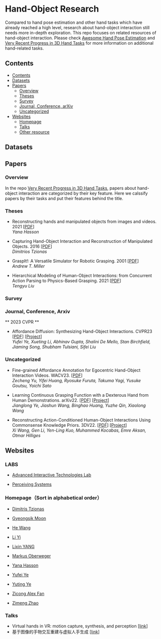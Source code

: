# Hand-Object Research

Compared to hand pose estimation and other hand tasks which have already reached a high level, research about hand-object interaction still needs more in-depth exploration. This repo focuses on related resources of hand-object interaction. Please check [Awesome Hand Pose Estimation](https://github.com/xinghaochen/awesome-hand-pose-estimation) and [Very Recent Progress in 3D Hand Tasks](https://github.com/SeanChenxy/Hand3DResearch#hand-object-interaction) for more information on additional hand-related tasks.

## Contents

  - [Contents](#contents)
  - [Datasets](#datasets)
  - [Papers](#papers)
    - [Overview](#overview)
    - [Theses](#theses)
    - [Survey](#survey)
    - [Journal, Conference, arXiv](#journal-conference-arxiv)
    - [Uncategorized](#uncategorized)
  - [Websites](#websites)
    - [Homepage](#homepages)
    - [Talks](#talks)
    - [Other resource](#other-resource)
    
 ## Datasets
 
 
 ## Papers
 
 ### Overview
 In the repo [Very Recent Progress in 3D Hand Tasks](https://github.com/SeanChenxy/Hand3DResearch#hand-object-interaction), papers about hand-object interaction are categorized by their key feature. Here we calssify papers by their tasks and put their features behind the title.  
 
 
 
 
 
 
 
 
 ### Theses
 + Reconstructing hands and manipulated objects from images and videos. 2021
   [[PDF](https://hal.science/tel-03616841/file/thesis_yana_hasson.pdf)]\
   *Yana Hasson*
   
 + Capturing Hand-Object Interaction and Reconstruction of Manipulated Objects. 2016
   [[PDF](https://ps.is.mpg.de/uploads_file/attachment/attachment/340/Thesis_FINAL_online.pdf)]\
   *Dimitrios Tzionas*
   
 + GraspIt!: A Versatile Simulator for Robotic Grasping. 2001
   [[PDF](http://www1.cs.columbia.edu/~amiller/thesis.pdf)]\
   *Andrew T. Miller*
   
 + Hierarchical Modeling of Human-Object Interactions: from Concurrent Action Parsing to Physics-Based Grasping. 2021
   [[PDF](https://scholar.google.com/scholar?q=Hierarchical+Modeling+of+Human-Object+Interactions:+from+Concurrent+Action+Parsing+to+Physics-Based+Grasping&hl=zh-CN&as_sdt=0&as_vis=1&oi=scholart)]\
   *Tengyu Liu*
   
 ### Survey
 
 ### Journal, Conference, Arxiv


 ** 2023 CVPR **
 + Affordance Diffusion: Synthesizing Hand-Object Interactions. CVPR23
   [[PDF](https://arxiv.org/pdf/2303.12538.pdf)]
   [[Project](https://judyye.github.io/affordiffusion-www/)]\
   *Yufei Ye, Xueting Li, Abhinav Gupta, Shalini De Mello, Stan Birchfield, Jiaming Song, Shubham Tulsiani, Sifei Liu*
 
 
 
 
 ### Uncategorized
 
 + Fine-grained Affordance Annotation for Egocentric Hand-Object Interaction Videos. WACV23.
   [[PDF](https://arxiv.org/pdf/2302.03292v1.pdf)]\
   *Zecheng Yu, Yifei Huang, Ryosuke Furuta, Takuma Yagi, Yusuke Goutsu, Yoichi Sato*
   
 + Learning Continuous Grasping Function with a Dexterous Hand from Human Demonstrations. arXiv22.
   [[PDF](https://arxiv.org/pdf/2207.05053.pdf)]
   [[Project](https://jianglongye.com/cgf/)]\
   *Jianglong Ye, Jiashun Wang, Binghao Huang, Yuzhe Qin, Xiaolong Wang*
   
 + Reconstructing Action-Conditioned Human-Object Interactions Using Commonsense Knowledge Priors. 3DV22.
   [[PDF](https://arxiv.org/pdf/2209.02485.pdf)]
   [[Project](https://eth-ait.github.io/rhoi/)]\
   *Xi Wang, Gen Li, Yen-Ling Kuo, Muhammed Kocabas, Emre Aksan, Otmar Hilliges*
   
   
 
 ## Websites
 
 ### LABS
 + [Advanced Interactive Technologies Lab](https://ait.ethz.ch/index.php)

 + [Perceiving Systems](https://ps.is.mpg.de/)
 
 ### Homepage（Sort in alphabetical order）
 + [Dimitris Tzionas](https://ps.is.mpg.de/person/dtzionas)
 
 + [Gyeongsik Moon](https://mks0601.github.io/)

 + [He Wang](https://hughw19.github.io/)

 + [Li Yi](https://ericyi.github.io/)
 
 + [Lixin YANG](https://lixiny.github.io/)
 
 + [Markus Oberweger](https://moberweger.github.io/index)
 
 + [Yana Hasson](https://hassony2.github.io/)
 
 + [Yufei Ye](https://judyye.github.io/)
 
 + [Yuting Ye](http://yutingye.info/Research.html)

 + [Zicong Alex Fan](https://ait.ethz.ch/people/zfan/)
 
 + [Zimeng Zhao](https://tneitap.gitee.io/)

### Talks
+ Virtual hands in VR: motion capture, synthesis, and perception [[link](https://dl.acm.org/doi/abs/10.1145/3388769.3407494)]
+ 基于图像的手物交互重建与虚拟人手生成 [[link](https://apposcmf8kb5033.pc.xiaoe-tech.com/detail/l_62b959b9e4b0eca59c0ec26c/4?fromH5=true)]
